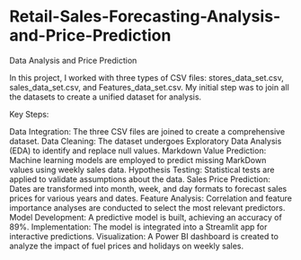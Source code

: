 # Retail-Sales-Forecasting-Analysis-and-Price-Prediction
Data Analysis and Price Prediction



In this project, I worked with three types of CSV files: stores_data_set.csv, sales_data_set.csv, and Features_data_set.csv. My initial step was to join all the datasets to create a unified dataset for analysis.

Key Steps:

Data Integration: The three CSV files are joined to create a comprehensive dataset.
Data Cleaning: The dataset undergoes Exploratory Data Analysis (EDA) to identify and replace null values.
Markdown Value Prediction: Machine learning models are employed to predict missing MarkDown values using weekly sales data.
Hypothesis Testing: Statistical tests are applied to validate assumptions about the data.
Sales Price Prediction: Dates are transformed into month, week, and day formats to forecast sales prices for various years and dates.
Feature Analysis: Correlation and feature importance analyses are conducted to select the most relevant predictors.
Model Development: A predictive model is built, achieving an accuracy of 89%.
Implementation: The model is integrated into a Streamlit app for interactive predictions.
Visualization: A Power BI dashboard is created to analyze the impact of fuel prices and holidays on weekly sales.

